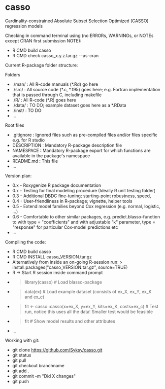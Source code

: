 # casso
Cardinality-constrained Absolute Subset Selection Optimized (CASSO) regression models

Checking in command terminal using (no ERRORs, WARNINGs, or NOTEs except CRAN first submission NOTE):
* R CMD build casso
* R CMD check casso_x.y.z.tar.gz --as-cran

Current R-package folder structure:

Folders

* ./man/  : All R-code manuals (\*.Rd) go here
* ./src/  : All source code (\*.c, \*.f95) goes here; e.g. Fortran implementation that is passed through C, including makefile
* ./R/    : All R-code (\*.R) goes here
* ./data/ : TO DO; example dataset goes here as a \*.RData
* ./inst/ : TO DO
* ...

Root files
* .gitignore  : Ignored files such as pre-compiled files and/or files specific e.g. for R studio
* DESCRIPTION : Mandatory R-package description file
* NAMESPACE   : Mandatory R-package export for which functions are available in the package's namespace
* README.md   : This file
* ...

Version plan:
* 0.x - Roxygenize R package documentation
* 0.x - Testing for final modeling procedure (Ideally R unit testing folder)
* 0.3 - Additional DBDC fine-tuning; starting-point robustness, speed, 
* 0.4 - User-friendliness in R-package; vignette, helper tools
* 0.5 - Extend model families beyond Cox regression (e.g. normal, logistic, ...)
* 0.6 - Comfortable to other similar packages, e.g. predict.blasso-function to with type = "coefficients" and with adjustable "k" parameter, type = "response" for particular Cox-model predictions etc
* ...

Compiling the code:
* R CMD build casso
* R CMD INSTALL casso_VERSION.tar.gz
* Alternatively from inside an on-going R-session run: > install.packages("casso_VERSION.tar.gz", source=TRUE)
* R -> Start R session inside command prompt
* > library(casso) # Load blasso-package
* > data(ex) # Load example dataset (consists of ex_X, ex_Y, ex_K and ex_c)
* > fit <- casso::casso(x=ex_X, y=ex_Y, kits=ex_K, costs=ex_c) # Test run, notice this uses all the data! Smaller test would be feasible
* > fit # Show model results and other attributes
* ...

Working with git:
* git clone https://github.com/Syksy/casso.git
* git status
* git pull
* git checkout branchname
* git add .
* git commit -m "Did X changes"
* git push
